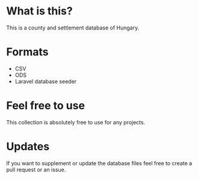 # What is this?

This is a county and settlement database of Hungary.

# Formats

- CSV
- ODS
- Laravel database seeder

# Feel free to use

This collection is absolutely free to use for any projects.

# Updates

If you want to supplement or update the database files feel free to create a pull request or an issue.
